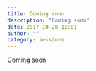 ```yaml
---
title: Coming soon
description: "Coming soon"
date: 2017-10-28 12:01
author: ""
category: sessions
---
```

Coming soon